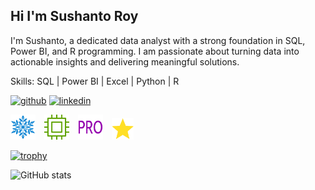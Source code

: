 ## Hi I'm Sushanto Roy 


I'm Sushanto, a dedicated data analyst with a strong foundation in SQL, Power BI, and R programming. I am passionate about turning data into actionable insights and delivering meaningful solutions.

Skills: SQL | Power BI | Excel | Python | R 



[<img src='https://cdn.jsdelivr.net/npm/simple-icons@3.0.1/icons/github.svg' alt='github' height='40'>](https://github.com/sushantoroy-stat)  [<img src='https://cdn.jsdelivr.net/npm/simple-icons@3.0.1/icons/linkedin.svg' alt='linkedin' height='40'>](https://www.linkedin.com/in/https://www.linkedin.com/in/sushanto-roy-86a2891a2//)  

<a href='https://archiveprogram.github.com/'><img src='https://raw.githubusercontent.com/acervenky/animated-github-badges/master/assets/acbadge.gif' width='40' height='40'></a> <a href='https://docs.github.com/en/developers'><img src='https://raw.githubusercontent.com/acervenky/animated-github-badges/master/assets/devbadge.gif' width='40' height='40'></a> <a href='https://github.com/pricing'><img src='https://raw.githubusercontent.com/acervenky/animated-github-badges/master/assets/pro.gif' width='40' height='40'></a> <a href='https://stars.github.com/'><img src='https://raw.githubusercontent.com/acervenky/animated-github-badges/master/assets/starbadge.gif' width='35' height='35'></a> 

[![trophy](https://github-profile-trophy.vercel.app/?username=sushantoroy-stat)](https://github.com/ryo-ma/github-profile-trophy)

![GitHub stats](https://github-readme-stats.vercel.app/api?username=sushantoroy-stat&show_icons=true)  


